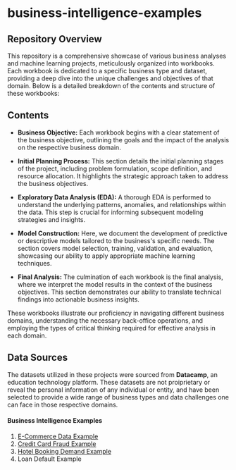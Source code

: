 # business-intelligence-examples

## Repository Overview

This repository is a comprehensive showcase of various business analyses and machine learning projects, meticulously organized into workbooks. Each workbook is dedicated to a specific business type and dataset, providing a deep dive into the unique challenges and objectives of that domain. Below is a detailed breakdown of the contents and structure of these workbooks:

## Contents

- **Business Objective:** Each workbook begins with a clear statement of the business objective, outlining the goals and the impact of the analysis on the respective business domain.

- **Initial Planning Process:** This section details the initial planning stages of the project, including problem formulation, scope definition, and resource allocation. It highlights the strategic approach taken to address the business objectives.

- **Exploratory Data Analysis (EDA):** A thorough EDA is performed to understand the underlying patterns, anomalies, and relationships within the data. This step is crucial for informing subsequent modeling strategies and insights.

- **Model Construction:** Here, we document the development of predictive or descriptive models tailored to the business's specific needs. The section covers model selection, training, validation, and evaluation, showcasing our ability to apply appropriate machine learning techniques.

- **Final Analysis:** The culmination of each workbook is the final analysis, where we interpret the model results in the context of the business objectives. This section demonstrates our ability to translate technical findings into actionable business insights.

These workbooks illustrate our proficiency in navigating different business domains, understanding the necessary back-office operations, and employing the types of critical thinking required for effective analysis in each domain.

## Data Sources

The datasets utilized in these projects were sourced from **Datacamp**, an education technology platform. These datasets are not proiprietary or reveal the personal information of any individual or entity, and have been selected to provide a wide range of business types and data challenges one can face in those respective domains.


#### Business Intelligence Examples

1. [E-Commerce Data Example](https://github.com/aloukrezis01/business-intelligence-examples/blob/main/E-Commerce%20Example.ipynb)
2. [Credit Card Fraud Example](https://github.com/aloukrezis01/business-intelligence-examples/blob/main/Credit%20Card%20Fraud%20Example.ipynb)
3. [Hotel Booking Demand Example](https://github.com/aloukrezis01/business-intelligence-examples/blob/main/Hotel%20Booking%20Example.ipynb)
4. Loan Default Example